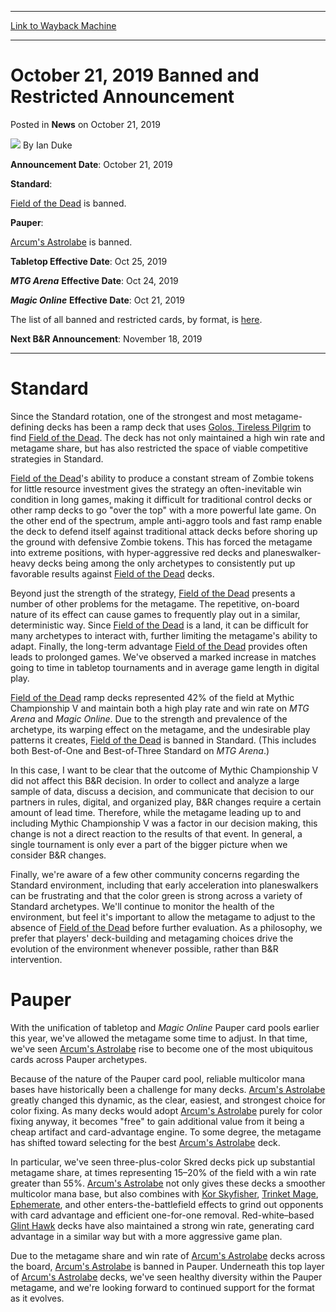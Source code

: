 
---
[Link to Wayback Machine](https://web.archive.org/web/20200819170419/https://magic.wizards.com/en/articles/archive/news/october-21-2019-banned-and-restricted-announcement?fbclid=IwAR0ndMlBijfYjObXFaSKaykLvRGXfc7tHYy6stBk7hz6l8_NpWX9nSE7C8U)

[_metadata_:author]:- "Ian Duke"
[_metadata_:description]:- "Announcing changes to Standard and Pauper."
[_metadata_:generator]:- "Drupal 7 (http://drupal.org)"
[_metadata_:node]:- "1491616"
[_metadata_:publish_date]:- "2019-10-21"
[_metadata_:source]:- "div-main-content"
[_metadata_:title]:- "October 21, 2019 Banned and Restricted Announcement"
[_metadata_:wayback_capture_timestamp]:- "2020-08-19 17:04:19"
[_metadata_:wayback_raw_url]:- "https://web.archive.org/web/20200819170419id_/https://magic.wizards.com/en/articles/archive/news/october-21-2019-banned-and-restricted-announcement?fbclid=IwAR0ndMlBijfYjObXFaSKaykLvRGXfc7tHYy6stBk7hz6l8_NpWX9nSE7C8U"
[_metadata_:wayback_url]:- "https://magic.wizards.com/en/articles/archive/news/october-21-2019-banned-and-restricted-announcement?fbclid=IwAR0ndMlBijfYjObXFaSKaykLvRGXfc7tHYy6stBk7hz6l8_NpWX9nSE7C8U"
---


October 21, 2019 Banned and Restricted Announcement
===================================================



 Posted in **News**
 on October 21, 2019 






![](https://media.magic.wizards.com/styles/auth_small/public/images/person/authorpic_ianduke_0.jpg)
By Ian Duke











**Announcement Date**: October 21, 2019


**Standard**:


[Field of the Dead](http://gatherer.wizards.com/Pages/Card/Details.aspx?name=Field+of+the+Dead) is banned.


**Pauper**:


[Arcum's Astrolabe](http://gatherer.wizards.com/Pages/Card/Details.aspx?name=Arcum%27s+Astrolabe) is banned.


**Tabletop Effective Date**: Oct 25, 2019


***MTG Arena*** **Effective Date**: Oct 24, 2019


***Magic Online*** **Effective Date**: Oct 21, 2019


The list of all banned and restricted cards, by format, is [here](https://magic.wizards.com/en/game-info/gameplay/rules-and-formats/banned-restricted).


**Next B&R Announcement**: November 18, 2019




---

Standard
========


Since the Standard rotation, one of the strongest and most metagame-defining decks has been a ramp deck that uses [Golos, Tireless Pilgrim](http://gatherer.wizards.com/Pages/Card/Details.aspx?name=Golos%2C+Tireless+Pilgrim) to find [Field of the Dead](http://gatherer.wizards.com/Pages/Card/Details.aspx?name=Field+of+the+Dead). The deck has not only maintained a high win rate and metagame share, but has also restricted the space of viable competitive strategies in Standard.


[Field of the Dead](http://gatherer.wizards.com/Pages/Card/Details.aspx?name=Field+of+the+Dead)'s ability to produce a constant stream of Zombie tokens for little resource investment gives the strategy an often-inevitable win condition in long games, making it difficult for traditional control decks or other ramp decks to go "over the top" with a more powerful late game. On the other end of the spectrum, ample anti-aggro tools and fast ramp enable the deck to defend itself against traditional attack decks before shoring up the ground with defensive Zombie tokens. This has forced the metagame into extreme positions, with hyper-aggressive red decks and planeswalker-heavy decks being among the only archetypes to consistently put up favorable results against [Field of the Dead](http://gatherer.wizards.com/Pages/Card/Details.aspx?name=Field+of+the+Dead) decks.


Beyond just the strength of the strategy, [Field of the Dead](http://gatherer.wizards.com/Pages/Card/Details.aspx?name=Field+of+the+Dead) presents a number of other problems for the metagame. The repetitive, on-board nature of its effect can cause games to frequently play out in a similar, deterministic way. Since [Field of the Dead](http://gatherer.wizards.com/Pages/Card/Details.aspx?name=Field+of+the+Dead) is a land, it can be difficult for many archetypes to interact with, further limiting the metagame's ability to adapt. Finally, the long-term advantage [Field of the Dead](http://gatherer.wizards.com/Pages/Card/Details.aspx?name=Field+of+the+Dead) provides often leads to prolonged games. We've observed a marked increase in matches going to time in tabletop tournaments and in average game length in digital play.


[Field of the Dead](http://gatherer.wizards.com/Pages/Card/Details.aspx?name=Field+of+the+Dead) ramp decks represented 42% of the field at Mythic Championship V and maintain both a high play rate and win rate on *MTG Arena* and *Magic Online*. Due to the strength and prevalence of the archetype, its warping effect on the metagame, and the undesirable play patterns it creates, [Field of the Dead](http://gatherer.wizards.com/Pages/Card/Details.aspx?name=Field+of+the+Dead) is banned in Standard. (This includes both Best-of-One and Best-of-Three Standard on *MTG Arena*.)


In this case, I want to be clear that the outcome of Mythic Championship V did not affect this B&R decision. In order to collect and analyze a large sample of data, discuss a decision, and communicate that decision to our partners in rules, digital, and organized play, B&R changes require a certain amount of lead time. Therefore, while the metagame leading up to and including Mythic Championship V was a factor in our decision making, this change is not a direct reaction to the results of that event. In general, a single tournament is only ever a part of the bigger picture when we consider B&R changes.


Finally, we're aware of a few other community concerns regarding the Standard environment, including that early acceleration into planeswalkers can be frustrating and that the color green is strong across a variety of Standard archetypes. We'll continue to monitor the health of the environment, but feel it's important to allow the metagame to adjust to the absence of [Field of the Dead](http://gatherer.wizards.com/Pages/Card/Details.aspx?name=Field+of+the+Dead) before further evaluation. As a philosophy, we prefer that players' deck-building and metagaming choices drive the evolution of the environment whenever possible, rather than B&R intervention.


Pauper
======


With the unification of tabletop and *Magic Online* Pauper card pools earlier this year, we've allowed the metagame some time to adjust. In that time, we've seen [Arcum's Astrolabe](http://gatherer.wizards.com/Pages/Card/Details.aspx?name=Arcum%27s+Astrolabe) rise to become one of the most ubiquitous cards across Pauper archetypes.


Because of the nature of the Pauper card pool, reliable multicolor mana bases have historically been a challenge for many decks. [Arcum's Astrolabe](http://gatherer.wizards.com/Pages/Card/Details.aspx?name=Arcum%27s+Astrolabe) greatly changed this dynamic, as the clear, easiest, and strongest choice for color fixing. As many decks would adopt [Arcum's Astrolabe](http://gatherer.wizards.com/Pages/Card/Details.aspx?name=Arcum%27s+Astrolabe) purely for color fixing anyway, it becomes "free" to gain additional value from it being a cheap artifact and card-advantage engine. To some degree, the metagame has shifted toward selecting for the best [Arcum's Astrolabe](http://gatherer.wizards.com/Pages/Card/Details.aspx?name=Arcum%27s+Astrolabe) deck.


In particular, we've seen three-plus-color Skred decks pick up substantial metagame share, at times representing 15–20% of the field with a win rate greater than 55%. [Arcum's Astrolabe](http://gatherer.wizards.com/Pages/Card/Details.aspx?name=Arcum%27s+Astrolabe) not only gives these decks a smoother multicolor mana base, but also combines with [Kor Skyfisher](http://gatherer.wizards.com/Pages/Card/Details.aspx?name=Kor+Skyfisher), [Trinket Mage](http://gatherer.wizards.com/Pages/Card/Details.aspx?name=Trinket+Mage), [Ephemerate](http://gatherer.wizards.com/Pages/Card/Details.aspx?name=Ephemerate), and other enters-the-battlefield effects to grind out opponents with card advantage and efficient one-for-one removal. Red-white–based [Glint Hawk](http://gatherer.wizards.com/Pages/Card/Details.aspx?name=Glint+Hawk) decks have also maintained a strong win rate, generating card advantage in a similar way but with a more aggressive game plan.


Due to the metagame share and win rate of [Arcum's Astrolabe](http://gatherer.wizards.com/Pages/Card/Details.aspx?name=Arcum%27s+Astrolabe) decks across the board, [Arcum's Astrolabe](http://gatherer.wizards.com/Pages/Card/Details.aspx?name=Arcum%27s+Astrolabe) is banned in Pauper. Underneath this top layer of [Arcum's Astrolabe](http://gatherer.wizards.com/Pages/Card/Details.aspx?name=Arcum%27s+Astrolabe) decks, we've seen healthy diversity within the Pauper metagame, and we're looking forward to continued support for the format as it evolves.







